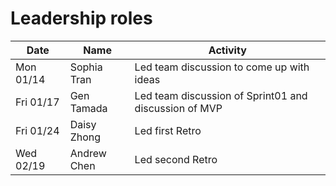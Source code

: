 # Leadership roles

| Date      | Name              | Activity                                               |
|-----------|-------------------|--------------------------------------------------------|
| Mon 01/14 | Sophia Tran       | Led team discussion to come up with ideas              | 
| Fri 01/17 | Gen Tamada        | Led team discussion of Sprint01 and discussion of MVP  | 
| Fri 01/24 | Daisy Zhong       | Led first Retro                                        | 
| Wed 02/19 | Andrew Chen       | Led second Retro                                       |
